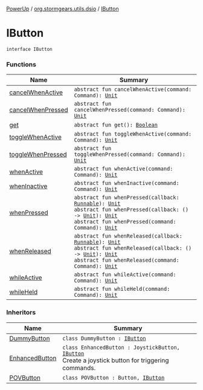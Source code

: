 [PowerUp](../../index.md) / [org.stormgears.utils.dsio](../index.md) / [IButton](./index.md)

# IButton

`interface IButton`

### Functions

| Name | Summary |
|---|---|
| [cancelWhenActive](cancel-when-active.md) | `abstract fun cancelWhenActive(command: Command): `[`Unit`](https://kotlinlang.org/api/latest/jvm/stdlib/kotlin/-unit/index.html) |
| [cancelWhenPressed](cancel-when-pressed.md) | `abstract fun cancelWhenPressed(command: Command): `[`Unit`](https://kotlinlang.org/api/latest/jvm/stdlib/kotlin/-unit/index.html) |
| [get](get.md) | `abstract fun get(): `[`Boolean`](https://kotlinlang.org/api/latest/jvm/stdlib/kotlin/-boolean/index.html) |
| [toggleWhenActive](toggle-when-active.md) | `abstract fun toggleWhenActive(command: Command): `[`Unit`](https://kotlinlang.org/api/latest/jvm/stdlib/kotlin/-unit/index.html) |
| [toggleWhenPressed](toggle-when-pressed.md) | `abstract fun toggleWhenPressed(command: Command): `[`Unit`](https://kotlinlang.org/api/latest/jvm/stdlib/kotlin/-unit/index.html) |
| [whenActive](when-active.md) | `abstract fun whenActive(command: Command): `[`Unit`](https://kotlinlang.org/api/latest/jvm/stdlib/kotlin/-unit/index.html) |
| [whenInactive](when-inactive.md) | `abstract fun whenInactive(command: Command): `[`Unit`](https://kotlinlang.org/api/latest/jvm/stdlib/kotlin/-unit/index.html) |
| [whenPressed](when-pressed.md) | `abstract fun whenPressed(callback: `[`Runnable`](http://docs.oracle.com/javase/8/docs/api/java/lang/Runnable.html)`): `[`Unit`](https://kotlinlang.org/api/latest/jvm/stdlib/kotlin/-unit/index.html)<br>`abstract fun whenPressed(callback: () -> `[`Unit`](https://kotlinlang.org/api/latest/jvm/stdlib/kotlin/-unit/index.html)`): `[`Unit`](https://kotlinlang.org/api/latest/jvm/stdlib/kotlin/-unit/index.html)<br>`abstract fun whenPressed(command: Command): `[`Unit`](https://kotlinlang.org/api/latest/jvm/stdlib/kotlin/-unit/index.html) |
| [whenReleased](when-released.md) | `abstract fun whenReleased(callback: `[`Runnable`](http://docs.oracle.com/javase/8/docs/api/java/lang/Runnable.html)`): `[`Unit`](https://kotlinlang.org/api/latest/jvm/stdlib/kotlin/-unit/index.html)<br>`abstract fun whenReleased(callback: () -> `[`Unit`](https://kotlinlang.org/api/latest/jvm/stdlib/kotlin/-unit/index.html)`): `[`Unit`](https://kotlinlang.org/api/latest/jvm/stdlib/kotlin/-unit/index.html)<br>`abstract fun whenReleased(command: Command): `[`Unit`](https://kotlinlang.org/api/latest/jvm/stdlib/kotlin/-unit/index.html) |
| [whileActive](while-active.md) | `abstract fun whileActive(command: Command): `[`Unit`](https://kotlinlang.org/api/latest/jvm/stdlib/kotlin/-unit/index.html) |
| [whileHeld](while-held.md) | `abstract fun whileHeld(command: Command): `[`Unit`](https://kotlinlang.org/api/latest/jvm/stdlib/kotlin/-unit/index.html) |

### Inheritors

| Name | Summary |
|---|---|
| [DummyButton](../-dummy-button/index.md) | `class DummyButton : `[`IButton`](./index.md) |
| [EnhancedButton](../-enhanced-button/index.md) | `class EnhancedButton : JoystickButton, `[`IButton`](./index.md)<br>Create a joystick button for triggering commands. |
| [POVButton](../-p-o-v-button/index.md) | `class POVButton : Button, `[`IButton`](./index.md) |
